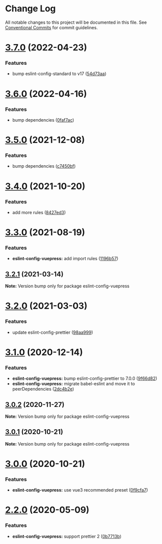 # Change Log

All notable changes to this project will be documented in this file.
See [Conventional Commits](https://conventionalcommits.org) for commit guidelines.

# [3.7.0](https://github.com/vuepress/configs/compare/eslint-config-vuepress@3.6.0...eslint-config-vuepress@3.7.0) (2022-04-23)

### Features

- bump eslint-config-standard to v17 ([54d73aa](https://github.com/vuepress/configs/commit/54d73aa1601930818096a13940f74b31e603fa60))

# [3.6.0](https://github.com/vuepress/configs/compare/eslint-config-vuepress@3.5.0...eslint-config-vuepress@3.6.0) (2022-04-16)

### Features

- bump dependencies ([0faf7ac](https://github.com/vuepress/configs/commit/0faf7ac556932d16ff4e2ef020d2621fa19f04e3))

# [3.5.0](https://github.com/vuepress/configs/compare/eslint-config-vuepress@3.4.0...eslint-config-vuepress@3.5.0) (2021-12-08)

### Features

- bump dependencies ([c7450bf](https://github.com/vuepress/configs/commit/c7450bf633cd92d653d184e87e23b80519521a24))

# [3.4.0](https://github.com/vuepress/configs/compare/eslint-config-vuepress@3.3.0...eslint-config-vuepress@3.4.0) (2021-10-20)

### Features

- add more rules ([8427ed3](https://github.com/vuepress/configs/commit/8427ed3e153ca40f4bc5b235b90ef0df830d139d))

# [3.3.0](https://github.com/vuepress/configs/compare/eslint-config-vuepress@3.2.1...eslint-config-vuepress@3.3.0) (2021-08-19)

### Features

- **eslint-config-vuepress:** add import rules ([1196b57](https://github.com/vuepress/configs/commit/1196b576d286765e458a112db7d346f8aaca606a))

## [3.2.1](https://github.com/vuepress/configs/compare/eslint-config-vuepress@3.2.0...eslint-config-vuepress@3.2.1) (2021-03-14)

**Note:** Version bump only for package eslint-config-vuepress

# [3.2.0](https://github.com/vuepress/configs/compare/eslint-config-vuepress@3.1.0...eslint-config-vuepress@3.2.0) (2021-03-03)

### Features

- update eslint-config-prettier ([98aa999](https://github.com/vuepress/configs/commit/98aa9994a795ff3e7a708cbf1aacb604293e1781))

# [3.1.0](https://github.com/vuepress/configs/compare/eslint-config-vuepress@3.0.2...eslint-config-vuepress@3.1.0) (2020-12-14)

### Features

- **eslint-config-vuepress:** bump eslint-config-prettier to 7.0.0 ([9f66d82](https://github.com/vuepress/configs/commit/9f66d82b3dc50de71b83ba93de2b1d72483a9896))
- **eslint-config-vuepress:** migrate babel-eslint and move it to peerDependencies ([2dc4b2e](https://github.com/vuepress/configs/commit/2dc4b2ee9156ba6bae6f34ee20005376186335ce))

## [3.0.2](https://github.com/vuepress/configs/compare/eslint-config-vuepress@3.0.1...eslint-config-vuepress@3.0.2) (2020-11-27)

**Note:** Version bump only for package eslint-config-vuepress

## [3.0.1](https://github.com/vuepress/configs/compare/eslint-config-vuepress@3.0.0...eslint-config-vuepress@3.0.1) (2020-10-21)

**Note:** Version bump only for package eslint-config-vuepress

# [3.0.0](https://github.com/vuepress/configs/compare/eslint-config-vuepress@2.2.0...eslint-config-vuepress@3.0.0) (2020-10-21)

### Features

- **eslint-config-vuepress:** use vue3 recommended preset ([0f9cfa7](https://github.com/vuepress/configs/commit/0f9cfa7e8f49d133afe131d581379ea461751ab5))

# [2.2.0](https://github.com/vuepress/configs/compare/eslint-config-vuepress@2.1.0...eslint-config-vuepress@2.2.0) (2020-05-09)

### Features

- **eslint-config-vuepress:** support prettier 2 ([0b7713b](https://github.com/vuepress/configs/commit/0b7713bf783bb864ef8465bdf31be7625b74ffe3))
